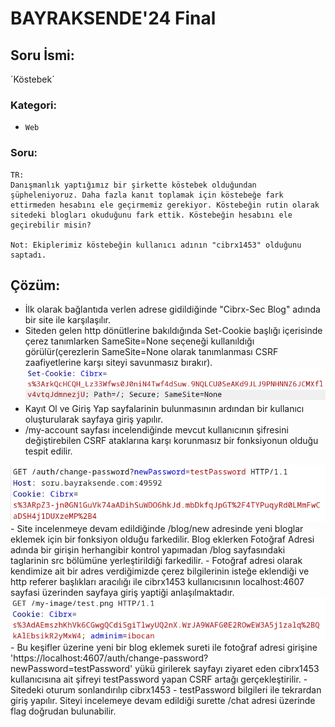 # BAYRAKSENDE'24 Final

## Soru İsmi:

´Köstebek´

### Kategori:
 - `Web`

### Soru:
```
TR:
Danışmanlık yaptığımız bir şirkette köstebek olduğundan şüpheleniyoruz. Daha fazla kanıt toplamak için köstebeğe fark ettirmeden hesabını ele geçirmemiz gerekiyor. Köstebeğin rutin olarak sitedeki blogları okuduğunu fark ettik. Köstebeğin hesabını ele geçirebilir misin?

Not: Ekiplerimiz köstebeğin kullanıcı adının "cibrx1453" olduğunu saptadı.
```


## Çözüm:

- İlk olarak bağlantıda verlen adrese gidildiğinde "Cibrx-Sec Blog" adında bir site ile karşılaşılır.
- Siteden gelen http dönütlerine bakıldığında Set-Cookie başlığı içerisinde çerez tanımlarken SameSite=None seçeneği kullanıldığı görülür(çerezlerin SameSite=None olarak tanımlanması CSRF zaafiyetlerine karşı siteyi savunmasız bırakır).
  <img src="https://github.com/LegendMan46/kostebek/blob/main/images/cookie.png">
- Kayıt Ol ve Giriş Yap sayfalarinin bulunmasının ardından bir kullanıcı oluşturularak sayfaya giriş yapılır.
- /my-account sayfası incelendiğinde mevcut kullanıcının şifresini değiştirebilen CSRF ataklarına karşı korunmasız bir fonksiyonun olduğu tespit edilir.
 <img src="https://github.com/LegendMan46/kostebek/blob/main/images/csrf.png">
- Site incelenmeye devam edildiğinde /blog/new adresinde yeni bloglar eklemek için bir fonksiyon olduğu farkedilir. Blog eklerken Fotoğraf Adresi adında bir girişin herhangibir kontrol yapımadan /blog sayfasındaki <img> taglarinin src bölümüne yerleştirildiği farkedilir.
- Fotoğraf adresi olarak kendimize ait bir adres verdiğimizde çerez bilgilerinin isteğe eklendiği ve http referer başlıkları aracılığı ile cibrx1453 kullanıcısının localhost:4607 sayfasi üzerinden sayfaya giriş yaptiği anlaşılmaktadır.
  <img src="https://github.com/LegendMan46/kostebek/blob/main/images/test_image.png">
- Bu keşifler üzerine yeni bir blog eklemek sureti ile fotoğraf adresi girişine 'https://localhost:4607/auth/change-password?newPassword=testPassword' yükü girilerek sayfayı ziyaret eden cibrx1453 kullanıcısına ait şifreyi testPassword yapan CSRF artağı gerçekleştirilir.
- Sitedeki oturum sonlandırılıp cibrx1453 - testPassword bilgileri ile tekrardan giriş yapılır. Siteyi incelemeye devam edildiği surette /chat adresi üzerinde flag doğrudan bulunabilir. 
  
